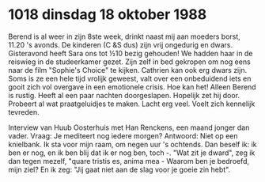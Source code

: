 # 1018 dinsdag 18 oktober 1988
Berend is al weer in zijn 8ste week, drinkt naast mij aan moeders borst, 11.20 's avonds. De kinderen (C &S dus) zijn vrij ongedurig en dwars. Gisteravond heeft Sara ons tot ½10 bezig gehouden! We hadden haar in de reiswieg in de studeerkamer gezet. Zijn zelf in bed gekropen om nog eens naar de film "Sophie's Choice" te kijken. Cathrien kan ook erg dwars zijn. Soms is ze een hele tijd vrolijk geweest, valt over een onbeduidend iets en gooit zich vol overgave in een emotionele crisis. Hoe kan het! Alleen Berend is rustig. Heeft al een paar nachten doorgeslapen. Hopelijk zet hij door. Probeert al wat praatgeluidjes te maken. Lacht erg veel. Voelt zich kennelijk tevreden.
  
Interview van Huub Oosterhuis met Han Renckens, een maand jonger dan vader. Vraag: Je mediteert nog iedere morgen? Antwoord: Niet op een knielbank. Ik sta voor mijn raam, om negen uur 's ochtends. Dan beself ik: ik ben er nog, en ik ben blij dat ik er nog ben, toch -. "Wat zit je dward", zeg ik dan tegen mezelf, "quare tristis es, anima mea - Waarom ben je bedroefd, mijn ziel? En ik zeg: "Jij gaat niet aan de slag voor je goeie zin hebt".
